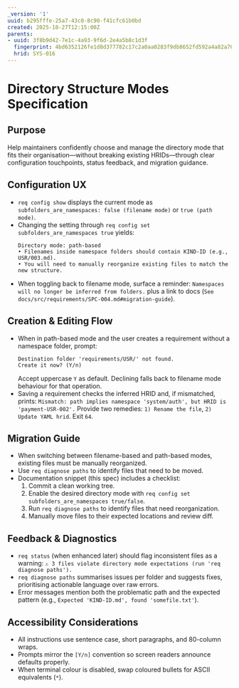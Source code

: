 ```yaml
---
_version: '1'
uuid: b295fffe-25a7-43c0-8c90-f41cfc61b0bd
created: 2025-10-27T12:15:00Z
parents:
- uuid: 3f8b9d42-7e1c-4a93-9f6d-2e4a5b8c1d3f
  fingerprint: 4bd6352126fe1d8d377782c17c2a0aa0283f9db8652fd592a4a82a70bcc9f78b
  hrid: SYS-016
---
```

# Directory Structure Modes Specification

## Purpose

Help maintainers confidently choose and manage the directory mode that fits their organisation—without breaking existing HRIDs—through clear configuration touchpoints, status feedback, and migration guidance.

## Configuration UX

- `req config show` displays the current mode as `subfolders_are_namespaces: false (filename mode)` or `true (path mode)`.
- Changing the setting through `req config set subfolders_are_namespaces true` yields:
  ```
  Directory mode: path-based
  • Filenames inside namespace folders should contain KIND-ID (e.g., USR/003.md).
  • You will need to manually reorganize existing files to match the new structure.
  ```
- When toggling back to filename mode, surface a reminder: `Namespaces will no longer be inferred from folders.` plus a link to docs (`See docs/src/requirements/SPC-004.md#migration-guide`).

## Creation & Editing Flow

- When in path-based mode and the user creates a requirement without a namespace folder, prompt:
  ```
  Destination folder 'requirements/USR/' not found.
  Create it now? (Y/n)
  ```
  Accept uppercase `Y` as default. Declining falls back to filename mode behaviour for that operation.
- Saving a requirement checks the inferred HRID and, if mismatched, prints:
  `Mismatch: path implies namespace 'system/auth', but HRID is 'payment-USR-002'.`
  Provide two remedies: `1) Rename the file`, `2) Update YAML hrid`. Exit `64`.

## Migration Guide

- When switching between filename-based and path-based modes, existing files must be manually reorganized.
- Use `req diagnose paths` to identify files that need to be moved.
- Documentation snippet (this spec) includes a checklist:
  1. Commit a clean working tree.
  2. Enable the desired directory mode with `req config set subfolders_are_namespaces true/false`.
  3. Run `req diagnose paths` to identify files that need reorganization.
  4. Manually move files to their expected locations and review diff.

## Feedback & Diagnostics

- `req status` (when enhanced later) should flag inconsistent files as a warning: `⚠️ 3 files violate directory mode expectations (run 'req diagnose paths').`
- `req diagnose paths` summarises issues per folder and suggests fixes, prioritising actionable language over raw errors.
- Error messages mention both the problematic path and the expected pattern (e.g., `Expected 'KIND-ID.md', found 'somefile.txt'`).

## Accessibility Considerations

- All instructions use sentence case, short paragraphs, and 80-column wraps.
- Prompts mirror the `[Y/n]` convention so screen readers announce defaults properly.
- When terminal colour is disabled, swap coloured bullets for ASCII equivalents (`*`).
